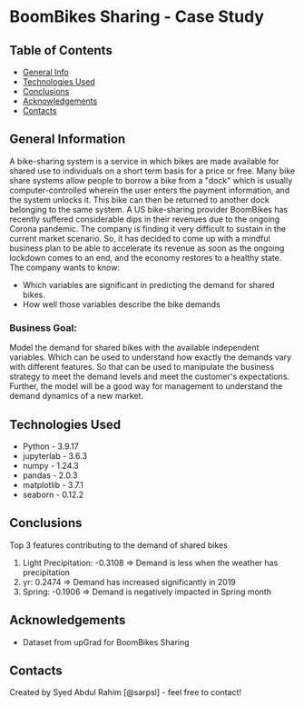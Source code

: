 # BoomBikes Sharing - Case Study
## Table of Contents
* [General Info](#general-information)
* [Technologies Used](#technologies-used)
* [Conclusions](#conclusions)
* [Acknowledgements](#acknowledgements)
* [Contacts](#contacts)

## General Information
A bike-sharing system is a service in which bikes are made available for shared use to individuals on a short term basis for a price or free. Many bike share systems allow people to borrow a bike from a "dock" which is usually computer-controlled wherein the user enters the payment information, and the system unlocks it. This bike can then be returned to another dock belonging to the same system.
A US bike-sharing provider BoomBikes has recently suffered considerable dips in their revenues due to the ongoing Corona pandemic. The company is finding it very difficult to sustain in the current market scenario. So, it has decided to come up with a mindful business plan to be able to accelerate its revenue as soon as the ongoing lockdown comes to an end, and the economy restores to a healthy state. 
The company wants to know:
- Which variables are significant in predicting the demand for shared bikes.
- How well those variables describe the bike demands
### Business Goal:
Model the demand for shared bikes with the available independent variables. Which can be used to understand how exactly the demands vary with different features. So that can be used to manipulate the business strategy to meet the demand levels and meet the customer's expectations. Further, the model will be a good way for management to understand the demand dynamics of a new market. 

## Technologies Used
- Python - 3.9.17
- jupyterlab - 3.6.3
- numpy - 1.24.3
- pandas - 2.0.3
- matplotlib - 3.7.1
- seaborn - 0.12.2

## Conclusions
Top 3 features contributing to the demand of shared bikes
1. Light Precipitation: -0.3108 => Demand is less when the weather has precipitation
2. yr: 0.2474 => Demand has increased significantly in 2019
3. Spring: -0.1906 => Demand is negatively impacted in Spring month

## Acknowledgements
- Dataset from upGrad for BoomBikes Sharing

## Contacts
Created by Syed Abdul Rahim [@sarpsl] - feel free to contact!

